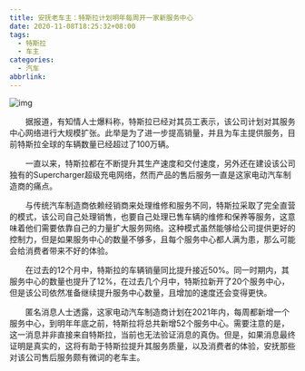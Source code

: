 ```yaml
---
title: 安抚老车主：特斯拉计划明年每周开一家新服务中心
date: 2020-11-08T18:25:32+08:00
tags:
  - 特斯拉
  - 车主
categories:
  - 汽车
abbrlink:
---
```


![img](https://cdn.jsdelivr.net/gh/yakeing/Documentation@main/Hexo/images/9cd6-kcaeqzy3880805.png)

　　据报道，有知情人士爆料称，特斯拉已经对其员工表示，该公司计划对其服务中心网络进行大规模扩张。此举是为了进一步提高销量，并且为车主提供服务，目前特斯拉全球的车辆数量已经超过了100万辆。

　　一直以来，特斯拉都在不断提升其生产速度和交付速度，另外还在建设该公司独有的Supercharger超级充电网络，然而产品的售后服务一直是这家电动汽车制造商的痛点。

　　与传统汽车制造商依赖经销商来处理维修和服务不同，特斯拉采取了完全直营的模式，该公司自己处理销售，也要自己处理已售车辆的维修和保养等服务，这意味着他们需要依靠自己的力量扩大服务网络。这种模式虽然能够给公司提供更好的控制力，但是如果服务中心的数量不够多，且每个服务中心都人满为患，那么可能会给消费者带来不好的体验。

　　在过去的12个月中，特斯拉的车辆销量同比提升接近50%。同一时期内，其服务中心的数量也提升了12%，在过去几个月中，特斯拉新开了20个服务中心，但是该公司依然准备继续提升服务中心数量，且增加的速度还会变得更快。

　　匿名消息人士透露，这家电动汽车制造商计划在2021年内，每周都新增一个服务中心，到明年年底之前，特斯拉将总共新增52个服务中心。需要注意的是，这一消息并非直接来自特斯拉，当前也无法验证消息的真伪。但是，如果消息最终证明是真实的，这将有助于特斯拉提升其服务质量，以及消费者的体验，安抚那些对该公司售后服务颇有微词的老车主。